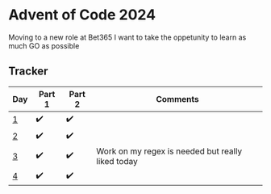 # Advent of Code 2024

Moving to a new role at Bet365 I want to take the oppetunity to learn as much GO as possible

## Tracker

| Day                                      | Part 1 | Part 2 | Comments                     |
|------------------------------------------|--------|--------|------------------------------|
| [1](https://adventofcode.com/2024/day/1) | ✔️     | ✔️     |                              |   
| [2](https://adventofcode.com/2024/day/2) | ✔️     | ✔️     |                              |   
| [3](https://adventofcode.com/2024/day/3) | ✔️     | ✔️     | Work on my regex is needed but really liked today |
| [4](https://adventofcode.com/2024/day/4) | ✔️     | ✔️     |                              |
